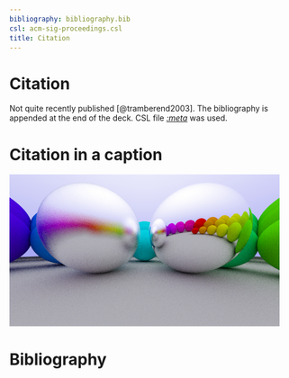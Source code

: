 ```yaml
---
bibliography: bibliography.bib
csl: acm-sig-proceedings.csl
title: Citation
---
```


# Citation

Not quite recently published [@tramberend2003]. The bibliography is
appended at the end of the deck. CSL file *[:meta](csl)* was used.

# Citation in a caption

![Not quite recently published [@tramberend2003]](include/06-metal.png)

# Bibliography
